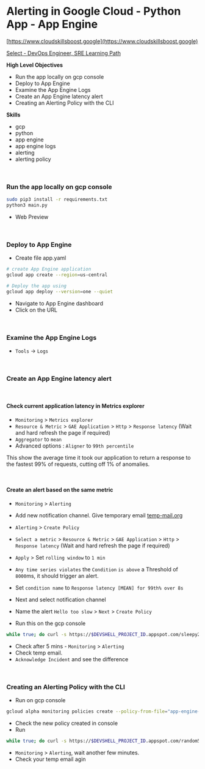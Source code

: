 # Alerting in Google Cloud - Python App - App Engine

[https://www.cloudskillsboost.google](https://www.cloudskillsboost.google)

[Select - DevOps Engineer, SRE Learning Path](https://www.cloudskillsboost.google/paths)

**High Level Objectives**
- Run the app locally on gcp console
- Deploy to App Engine
- Examine the App Engine Logs
- Create an App Engine latency alert
- Creating an Alerting Policy with the CLI



**Skills**
- gcp
- python
- app engine
- app engine logs
- alerting
- alerting policy



<br>

### Run the app locally on gcp console

```bash
sudo pip3 install -r requirements.txt
python3 main.py
```

- Web Preview

<br>

### Deploy to App Engine

- Create file app.yaml

```bash
# create App Engine application 
gcloud app create --region=us-central

# Deploy the app using
gcloud app deploy --version=one --quiet
```

- Navigate to App Engine dashboard
- Click on the URL


<br>

### Examine the App Engine Logs

- `Tools` -> `Logs`

<br>

### Create an App Engine latency alert

<br>

#### Check current application latency in Metrics explorer


- `Monitoring` > `Metrics explorer` 
- `Resource & Metric` > `GAE Application` > `Http` > `Response latency`    (Wait and hard refresh the page if required)
- `Aggregator` to `mean`
- Advanced options : `Aligner` to `99th percentile`

This show the average time it took our application to return a response to the fastest 99% of requests, cutting off 1% of anomalies.


<br>

#### Create an alert based on the same metric

- `Monitoring` > `Alerting`
- Add new notification channel. Give temporary email [temp-mail.org](https://temp-mail.org/en/)
- `Alerting` > `Create Policy`
- `Select a metric` > `Resource & Metric` > `GAE Application` > `Http` > `Response latency`    (Wait and hard refresh the page if required)
- `Apply` > Set `rolling window` to `1 min`
- `Any time series violates` the `Condition` `is above` a Threshold of `8000`ms, it should trigger an alert.
- Set `condition name` to `Response latency [MEAN] for 99th% over 8s`
- Next and select notification channel
- Name the alert `Hello too slow` > `Next` > `Create Policy`

- Run this on the gcp console

```bash
while true; do curl -s https://$DEVSHELL_PROJECT_ID.appspot.com/sleepy200 | grep -e "<title>" -e "sleep";sleep .$[( $RANDOM % 10 )]s;done
```
- Check after 5 mins - `Monitoring` > `Alerting`
- Check temp email. 
- `Acknowledge Incident` and see the difference


<br>

### Creating an Alerting Policy with the CLI

- Run on gcp console

```bash
gcloud alpha monitoring policies create --policy-from-file="app-engine-error-percent-policy.json"
```
- Check the new policy created in console
- Run 

```bash
while true; do curl -s https://$DEVSHELL_PROJECT_ID.appspot.com/random500error | grep -e "<title>" -e "error";sleep .$[( $RANDOM % 10 )]s;done
```

- `Monitoring` > `Alerting`, wait another few minutes.
- Check your temp email agin